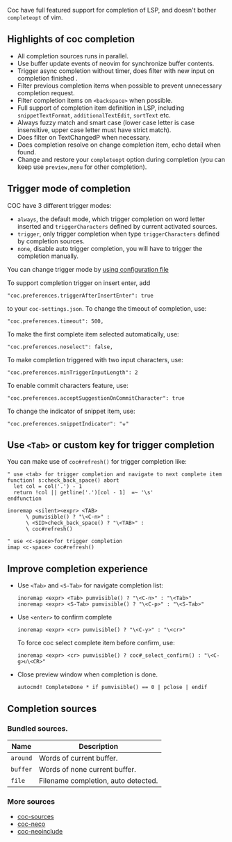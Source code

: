 Coc have full featured support for completion of LSP, and doesn't bother `completeopt` of vim.

## Highlights of coc completion

* All completion sources runs in parallel.
* Use buffer update events of neovim for synchronize buffer contents.
* Trigger async completion without timer, does filter with new input on completion finished . 
* Filter previous completion items when possible to prevent unnecessary completion request.
* Filter completion items on `<backspace>` when possible.
* Full support of completion item definition in LSP, including `snippetTextFormat`, `additionalTextEdit`, `sortText` etc.
* Always fuzzy match and smart case (lower case letter is case insensitive, upper case letter must have strict match).
* Does filter on TextChangedP when necessary.
* Does completion resolve on change completion item, echo detail when found.
* Change and restore your `completeopt` option during completion (you can keep use `preview,menu` for other completion).

## Trigger mode of completion

COC have 3 different trigger modes:

* `always`, the default mode, which trigger completion on word letter inserted and `triggerCharacters` defined by current activated sources.
* `trigger`, only trigger completion when type `triggerCharacters` defined by completion sources.
* `none`, disable auto trigger completion, you will have to trigger the completion manually.

You can change trigger mode by [using configuration file](https://github.com/neoclide/coc.nvim/wiki/Using-configuration-file)

To support completion trigger on insert enter, add
  
    "coc.preferences.triggerAfterInsertEnter": true

to your `coc-settings.json`.
To change the timeout of completion, use:

	"coc.preferences.timeout": 500,

To make the first complete item selected automatically, use: 

	"coc.preferences.noselect": false,

To make completion triggered with two input characters, use: 

	"coc.preferences.minTriggerInputLength": 2

To enable commit characters feature, use: 

	"coc.preferences.acceptSuggestionOnCommitCharacter": true

To change the indicator of snippet item, use:

	"coc.preferences.snippetIndicator": "⭐︎"

## Use `<Tab>` or custom key for trigger completion

You can make use of `coc#refresh()` for trigger completion like:

``` vim
" use <tab> for trigger completion and navigate to next complete item
function! s:check_back_space() abort
  let col = col('.') - 1
  return !col || getline('.')[col - 1]  =~ '\s'
endfunction

inoremap <silent><expr> <TAB>
      \ pumvisible() ? "\<C-n>" :
      \ <SID>check_back_space() ? "\<TAB>" :
      \ coc#refresh()
```

``` vim
" use <c-space>for trigger completion
imap <c-space> coc#refresh()
```

## Improve completion experience

* Use `<Tab>` and `<S-Tab>` for navigate completion list:

   ``` vim
   inoremap <expr> <Tab> pumvisible() ? "\<C-n>" : "\<Tab>"
   inoremap <expr> <S-Tab> pumvisible() ? "\<C-p>" : "\<S-Tab>"
   ```

* Use `<enter>` to confirm complete
   ``` vim
   inoremap <expr> <cr> pumvisible() ? "\<C-y>" : "\<cr>"
   ```
  To force coc select complete item before confirm, use:
   ``` vim
   inoremap <expr> <cr> pumvisible() ? coc#_select_confirm() : "\<C-g>u\<CR>"
   ```

* Close preview window when completion is done.
    ``` vim
    autocmd! CompleteDone * if pumvisible() == 0 | pclose | endif
    ```
## Completion sources

### Bundled sources.

Name         | Description                                             
------------ | -------------                                           
`around`     | Words of current buffer.                                
`buffer`     | Words of none current buffer.                           
`file`       | Filename completion, auto detected.                    

### More sources

* [coc-sources](https://github.com/neoclide/coc-sources)
* [coc-neco](https://github.com/neoclide/coc-neco)
* [coc-neoinclude](https://github.com/jsfaint/coc-neoinclude)
